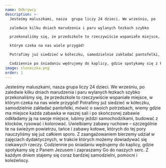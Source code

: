 ```yaml
---
name: Odkrywcy
description: >-
  Jesteśmy maluszkami, nasza  grupa liczy 24 dzieci. We wrześniu, po

  zaledwie kilku dniach marudzenia i paru wylanych łezkach szybko

  przekonaliśmy się, że przedszkole to rzeczywiście wspaniałe miejsce, w

  którym czeka na nas wiele przygód!

  Potrafimy już siedzieć w kółeczku, samodzielnie zakładać pantofelki, mówić o swoich potrzebach, wiemy gdzie ma miejsce każda zabawka w naszej sali i po skończonej zabawie odkładamy ją na swoje miejsce, lubimy jeździ samochodzikami, budować z klocków, rysować i kolorować. Uwielbiamy zabawy ruchowe – szczególnie te na świeżym powietrzu, tańce i zabawy kołowe, których do tej pory nauczyliśmy się już całkiem sporo. Z zaangażowaniem bierzemy udział w zajęciach dydaktycznych, w trakcie których możemy dowiadywać się ciekawych rzeczy.

  Codziennie po śniadaniu wędrujemy do kaplicy, gdzie spotykamy się z Panem Jezusem i zapraszamy Go do naszych serc.  Z każdym dniem stajemy się coraz bardziej samodzielni, pomocni i koleżeńscy.
image: sloneczka.png
order: 1
---
```

Jesteśmy maluszkami, nasza  grupa liczy 24 dzieci. We wrześniu, po
zaledwie kilku dniach marudzenia i paru wylanych łezkach szybko
przekonaliśmy się, że przedszkole to rzeczywiście wspaniałe miejsce, w
którym czeka na nas wiele przygód!
Potrafimy już siedzieć w kółeczku, samodzielnie zakładać pantofelki, mówić o swoich potrzebach, wiemy gdzie ma miejsce każda zabawka w naszej sali i po skończonej zabawie odkładamy ją na swoje miejsce, lubimy jeździ samochodzikami, budować z klocków, rysować i kolorować. Uwielbiamy zabawy ruchowe – szczególnie te na świeżym powietrzu, tańce i zabawy kołowe, których do tej pory nauczyliśmy się już całkiem sporo. Z zaangażowaniem bierzemy udział w zajęciach dydaktycznych, w trakcie których możemy dowiadywać się ciekawych rzeczy.
Codziennie po śniadaniu wędrujemy do kaplicy, gdzie spotykamy się z Panem Jezusem i zapraszamy Go do naszych serc.  Z każdym dniem stajemy się coraz bardziej samodzielni, pomocni i koleżeńscy.